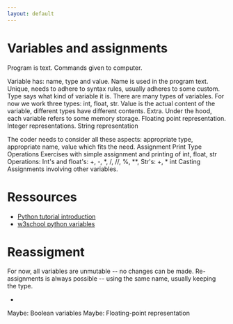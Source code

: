 ```yaml
---
layout: default
---
```


# Variables and assignments

Program is text. Commands given to computer.

Variable has: name, type and value. 
Name is used in the program text. Unique, needs to adhere to syntax rules, usually adheres to some custom.
Type says what kind of variable it is. There are many types of variables. For now we work three types: int, float, str.
Value is the actual content of the variable, different types have different contents.
Extra. Under the hood, each variable refers to some memory storage. Floating point representation. Integer representations. String representation

The coder needs to consider all these aspects: appropriate type, appropriate name, value which fits the need.
Assignment
Print
Type
Operations
Exercises with simple assignment and printing of int, float, str
Operations: Int's and float's: +, -, *, /, //, %, **, Str's: +, * int 
Casting
Assignments involving other variables. 


# Ressources
- [Python tutorial introduction](https://docs.python.org/3/tutorial/introduction.html#)
- [w3school python variables](https://www.w3schools.com/python/python_variables.asp)



# Reassigment
For now, all variables are unmutable -- no changes can be made. 
Re-assignments is always possible -- using the same name, usually keeping the type.

- 
Maybe: Boolean variables
Maybe: Floating-point representation